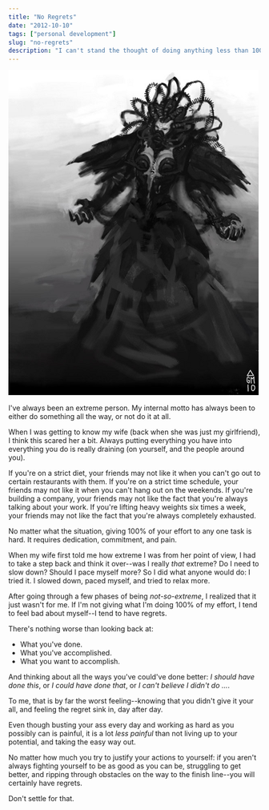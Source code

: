```yaml
---
title: "No Regrets"
date: "2012-10-10"
tags: ["personal development"]
slug: "no-regrets"
description: "I can't stand the thought of doing anything less than 100%.  It's the only way I can live with myself."
---
```



![Dark Mage Sketch][]


I've always been an extreme person.  My internal motto has always been to
either do something all the way, or not do it at all.

When I was getting to know my wife (back when she was just my girlfriend), I
think this scared her a bit.  Always putting everything you have into
everything you do is really draining (on yourself, and the people around you).

If you're on a strict diet, your friends may not like it when you can't go out
to certain restaurants with them.  If you're on a strict time schedule, your
friends may not like it when you can't hang out on the weekends.  If you're
building a company, your friends may not like the fact that you're always
talking about your work.  If you're lifting heavy weights six times a week,
your friends may not like the fact that you're always completely exhausted.

No matter what the situation, giving 100% of your effort to any one task is
hard.  It requires dedication, commitment, and pain.

When my wife first told me how extreme I was from her point of view, I had to
take a step back and think it over--was I really *that* extreme?  Do I need to
slow down?  Should I pace myself more?  So I did what anyone would do: I tried
it.  I slowed down, paced myself, and tried to relax more.

After going through a few phases of being *not-so-extreme*, I realized that it
just wasn't for me.  If I'm not giving what I'm doing 100% of my effort, I tend
to feel bad about myself--I tend to have regrets.

There's nothing worse than looking back at:

-   What you've done.
-   What you've accomplished.
-   What you want to accomplish.

And thinking about all the ways you've could've done better: *I should have
done this*, or *I could have done that*, or *I can't believe I didn't do ...*.

To me, that is by far the worst feeling--knowing that you didn't give it your
all, and feeling the regret sink in, day after day.

Even though busting your ass every day and working as hard as you possibly can
is painful, it is a lot *less painful* than not living up to your potential,
and taking the easy way out.

No matter how much you try to justify your actions to yourself: if you aren't
always fighting yourself to be as good as you can be, struggling to get better,
and ripping through obstacles on the way to the finish line--you will certainly
have regrets.

Don't settle for that.


  [Dark Mage Sketch]: /static/images/2012/dark-mage-sketch.png "Dark Mage Sketch"
